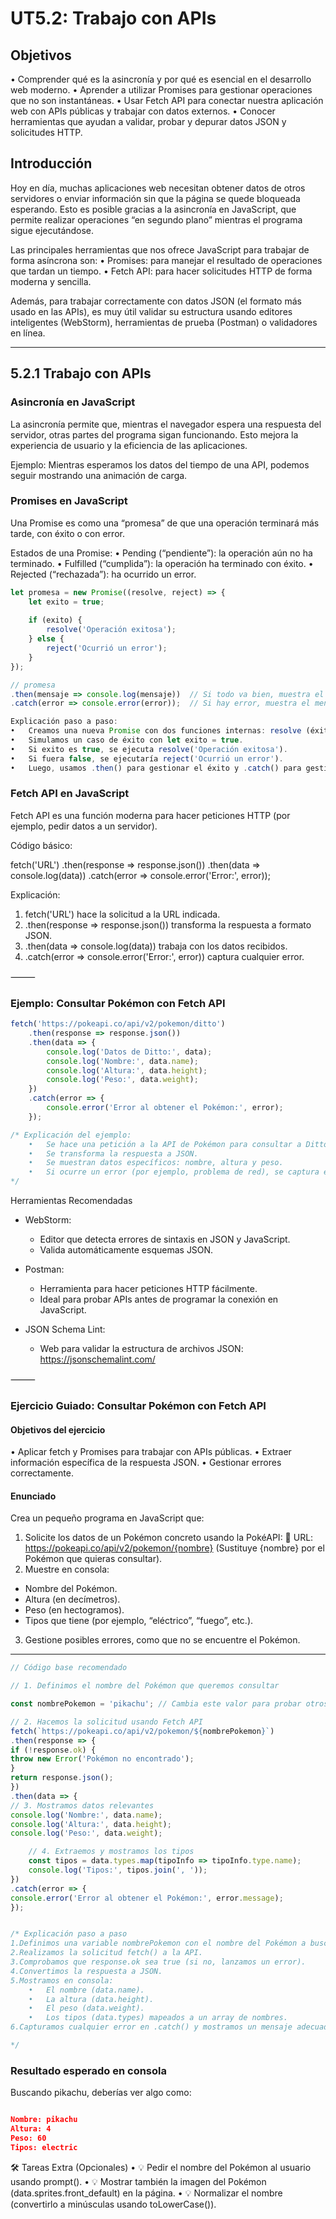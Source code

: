 # **UT5.2: Trabajo con APIs**

## Objetivos
•	Comprender qué es la asincronía y por qué es esencial en el desarrollo web moderno.
•	Aprender a utilizar Promises para gestionar operaciones que no son instantáneas.
•	Usar Fetch API para conectar nuestra aplicación web con APIs públicas y trabajar con datos externos.
•	Conocer herramientas que ayudan a validar, probar y depurar datos JSON y solicitudes HTTP.
 
## Introducción

Hoy en día, muchas aplicaciones web necesitan obtener datos de otros servidores o enviar información sin que la página se quede bloqueada esperando.
Esto es posible gracias a la asincronía en JavaScript, que permite realizar operaciones “en segundo plano” mientras el programa sigue ejecutándose.

Las principales herramientas que nos ofrece JavaScript para trabajar de forma asíncrona son:
•	Promises: para manejar el resultado de operaciones que tardan un tiempo.
•	Fetch API: para hacer solicitudes HTTP de forma moderna y sencilla.

Además, para trabajar correctamente con datos JSON (el formato más usado en las APIs), es muy útil validar su estructura usando editores inteligentes (WebStorm), herramientas de prueba (Postman) o validadores en línea.

___

## 5.2.1 Trabajo con APIs

### Asincronía en JavaScript

La asincronía permite que, mientras el navegador espera una respuesta del servidor, otras partes del programa sigan funcionando.
Esto mejora la experiencia de usuario y la eficiencia de las aplicaciones.

Ejemplo:
Mientras esperamos los datos del tiempo de una API, podemos seguir mostrando una animación de carga.

### Promises en JavaScript

Una Promise es como una “promesa” de que una operación terminará más tarde, con éxito o con error.

Estados de una Promise:
•	Pending (“pendiente”): la operación aún no ha terminado.
•	Fulfilled (“cumplida”): la operación ha terminado con éxito.
•	Rejected (“rechazada”): ha ocurrido un error.

````Javascript
let promesa = new Promise((resolve, reject) => {
    let exito = true;
  
    if (exito) {
        resolve('Operación exitosa');
    } else {
        reject('Ocurrió un error');
    }
});

// promesa
.then(mensaje => console.log(mensaje))  // Si todo va bien, muestra el mensaje de éxito
.catch(error => console.error(error));  // Si hay error, muestra el mensaje de error

Explicación paso a paso:
•	Creamos una nueva Promise con dos funciones internas: resolve (éxito) y reject (error).
•	Simulamos un caso de éxito con let exito = true.
•	Si exito es true, se ejecuta resolve('Operación exitosa').
•	Si fuera false, se ejecutaría reject('Ocurrió un error').
•	Luego, usamos .then() para gestionar el éxito y .catch() para gestionar el error.

````

### Fetch API en JavaScript

Fetch API es una función moderna para hacer peticiones HTTP (por ejemplo, pedir datos a un servidor).

Código básico:

fetch('URL')
.then(response => response.json())
.then(data => console.log(data))
.catch(error => console.error('Error:', error));

Explicación:
1.	fetch('URL') hace la solicitud a la URL indicada.
2.	.then(response => response.json()) transforma la respuesta a formato JSON.
3.	.then(data => console.log(data)) trabaja con los datos recibidos.
4.	.catch(error => console.error('Error:', error)) captura cualquier error.

⸻

### Ejemplo: Consultar Pokémon con Fetch API

````Javascript
fetch('https://pokeapi.co/api/v2/pokemon/ditto')
    .then(response => response.json())
    .then(data => {
        console.log('Datos de Ditto:', data);
        console.log('Nombre:', data.name);
        console.log('Altura:', data.height);
        console.log('Peso:', data.weight);
    })
    .catch(error => {
        console.error('Error al obtener el Pokémon:', error);
    });

/* Explicación del ejemplo:
    •	Se hace una petición a la API de Pokémon para consultar a Ditto.
    •	Se transforma la respuesta a JSON.
    •	Se muestran datos específicos: nombre, altura y peso.
    •	Si ocurre un error (por ejemplo, problema de red), se captura en .catch().
*/
````




Herramientas Recomendadas
- WebStorm:
  - Editor que detecta errores de sintaxis en JSON y JavaScript.
  - Valida automáticamente esquemas JSON.

- Postman:
  - Herramienta para hacer peticiones HTTP fácilmente. 
  - Ideal para probar APIs antes de programar la conexión en JavaScript. 

- JSON Schema Lint:
  - Web para validar la estructura de archivos JSON: https://jsonschemalint.com/

⸻

### Ejercicio Guiado: Consultar Pokémon con Fetch API

#### Objetivos del ejercicio
•	Aplicar fetch y Promises para trabajar con APIs públicas.
•	Extraer información específica de la respuesta JSON.
•	Gestionar errores correctamente.



#### Enunciado
Crea un pequeño programa en JavaScript que:

1.	Solicite los datos de un Pokémon concreto usando la PokéAPI:
📍 URL: https://pokeapi.co/api/v2/pokemon/{nombre}
(Sustituye {nombre} por el Pokémon que quieras consultar).
2.	Muestre en consola:
   - Nombre del Pokémon.
   - Altura (en decímetros).
   - Peso (en hectogramos).
   - Tipos que tiene (por ejemplo, “eléctrico”, “fuego”, etc.).
3.	Gestione posibles errores, como que no se encuentre el Pokémon.

---

```Javascript
// Código base recomendado

// 1. Definimos el nombre del Pokémon que queremos consultar

const nombrePokemon = 'pikachu'; // Cambia este valor para probar otros Pokémon

// 2. Hacemos la solicitud usando Fetch API
fetch(`https://pokeapi.co/api/v2/pokemon/${nombrePokemon}`)
.then(response => {
if (!response.ok) {
throw new Error('Pokémon no encontrado');
}
return response.json();
})
.then(data => {
// 3. Mostramos datos relevantes
console.log('Nombre:', data.name);
console.log('Altura:', data.height);
console.log('Peso:', data.weight);

    // 4. Extraemos y mostramos los tipos
    const tipos = data.types.map(tipoInfo => tipoInfo.type.name);
    console.log('Tipos:', tipos.join(', '));
})
.catch(error => {
console.error('Error al obtener el Pokémon:', error.message);
});


/* Explicación paso a paso
1.Definimos una variable nombrePokemon con el nombre del Pokémon a buscar.
2.Realizamos la solicitud fetch() a la API.
3.Comprobamos que response.ok sea true (si no, lanzamos un error).
4.Convertimos la respuesta a JSON.
5.Mostramos en consola:
    •	El nombre (data.name).
    •	La altura (data.height).
    •	El peso (data.weight).
    •	Los tipos (data.types) mapeados a un array de nombres.
6.Capturamos cualquier error en .catch() y mostramos un mensaje adecuado.

*/

````

### Resultado esperado en consola

Buscando pikachu, deberías ver algo como:
````JSON

Nombre: pikachu
Altura: 4
Peso: 60
Tipos: electric
````

🛠️ Tareas Extra (Opcionales)
•	💡 Pedir el nombre del Pokémon al usuario usando prompt().
•	💡 Mostrar también la imagen del Pokémon (data.sprites.front_default) en la página.
•	💡 Normalizar el nombre (convertirlo a minúsculas usando toLowerCase()).

